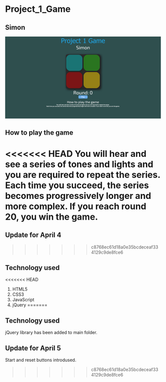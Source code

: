 # Project_1_Game
## Simon

<img src="Project_1_Game.jpg">

## How to play the game

<<<<<<< HEAD
You will hear and see a series of tones and lights and you are required to repeat the series. <br/>Each time you succeed, the series becomes progressively longer and more complex. If you reach round 20, you win the game.
=======
## Update for April 4
>>>>>>> c8768ec61d18a0e35bcdeceaf334129c9de8fce6

## Technology used

<<<<<<< HEAD
1. HTML5
2. CSS3
3. JavaScript
4. jQuery 
=======
## Technology used

jQuery library has been added to main folder.

## Update for April 5 

Start and reset buttons introdused.
>>>>>>> c8768ec61d18a0e35bcdeceaf334129c9de8fce6
